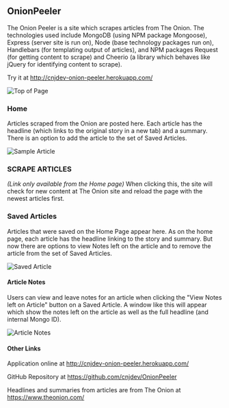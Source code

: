 ## OnionPeeler

The Onion Peeler is a site which scrapes articles from The Onion.  The technologies used include MongoDB (using NPM package Mongoose), Express (server site is run on), Node (base technology packages run on), Handlebars (for templating output of articles), and NPM packages Request (for getting content to scrape) and Cheerio (a library which behaves like jQuery for identifying content to scrape).

Try it at http://cnjdev-onion-peeler.herokuapp.com/

![Top of Page](/schots/page-top.png)

### Home

Articles scraped from the Onion are posted here.  Each article has the headline (which links to the original story in a new tab) and a summary.  There is an option to add the article to the set of Saved Articles.

![Sample Article](/schots/sample-article.png)

### SCRAPE ARTICLES

_(Link only available from the Home page)_
When clicking this, the site will check for new content at The Onion site and reload the page with the newest articles first.

### Saved Articles

Articles that were saved on the Home Page appear here.  As on the home page, each article has the headline linking to the story and summary.  But now there are options to view Notes left on the article and to remove the article from the set of Saved Articles.

![Saved Article](/schots/sample-saved.png)

#### Article Notes

Users can view and leave notes for an article when clicking the "View Notes left on Article" button on a Saved Article.  A window like this will appear which show the notes left on the article as well as the full headline (and internal Mongo ID).

![Article Notes](/schots/article-notes.png)

#### Other Links

Application online at http://cnjdev-onion-peeler.herokuapp.com/

GitHub Repository at https://github.com/cnjdev/OnionPeeler

Headlines and summaries from articles are from The Onion at https://www.theonion.com/ 
